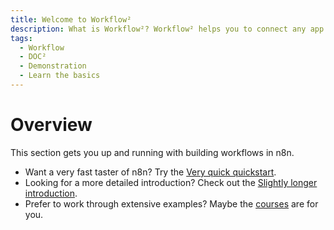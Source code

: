 ```yaml
---
title: Welcome to Workflow²
description: What is Workflow²? Workflow² helps you to connect any app with an API with any other, and manipulate its data with little or no code.
tags:
  - Workflow
  - DOC²
  - Demonstration
  - Learn the basics
---
```


# Overview

This section gets you up and running with building workflows in n8n.

* Want a very fast taster of n8n? Try the [Very quick quickstart](/try-it-out/quickstart/).
* Looking for a more detailed introduction? Check out the [Slightly longer introduction](/try-it-out/longer-introduction/).
* Prefer to work through extensive examples? Maybe the [courses](/courses/) are for you.
